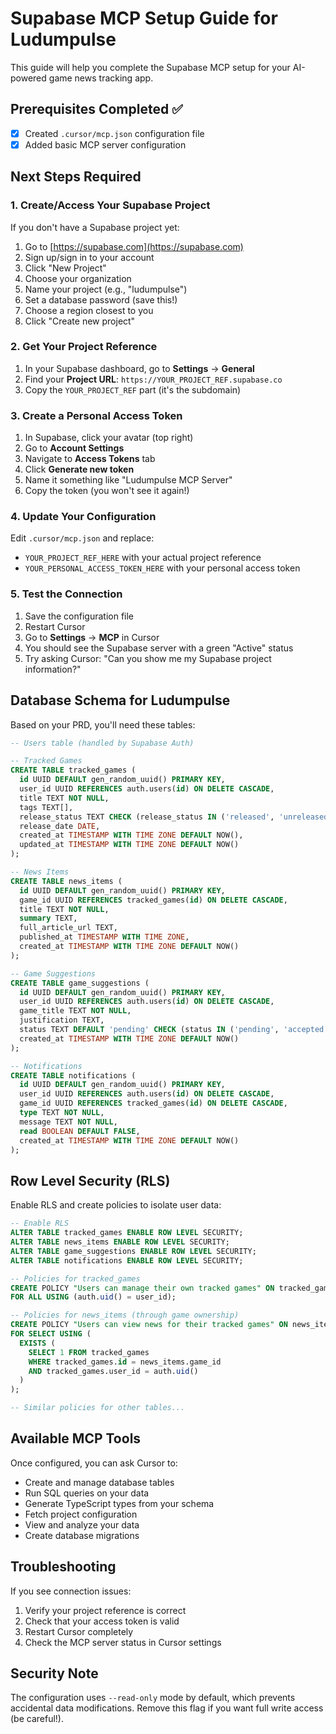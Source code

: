 # Supabase MCP Setup Guide for Ludumpulse

This guide will help you complete the Supabase MCP setup for your AI-powered game news tracking app.

## Prerequisites Completed ✅
- [x] Created `.cursor/mcp.json` configuration file
- [x] Added basic MCP server configuration

## Next Steps Required

### 1. Create/Access Your Supabase Project

If you don't have a Supabase project yet:
1. Go to [https://supabase.com](https://supabase.com)
2. Sign up/sign in to your account
3. Click "New Project"
4. Choose your organization
5. Name your project (e.g., "ludumpulse")
6. Set a database password (save this!)
7. Choose a region closest to you
8. Click "Create new project"

### 2. Get Your Project Reference

1. In your Supabase dashboard, go to **Settings** → **General**
2. Find your **Project URL**: `https://YOUR_PROJECT_REF.supabase.co`
3. Copy the `YOUR_PROJECT_REF` part (it's the subdomain)

### 3. Create a Personal Access Token

1. In Supabase, click your avatar (top right)
2. Go to **Account Settings**
3. Navigate to **Access Tokens** tab
4. Click **Generate new token**
5. Name it something like "Ludumpulse MCP Server"
6. Copy the token (you won't see it again!)

### 4. Update Your Configuration

Edit `.cursor/mcp.json` and replace:
- `YOUR_PROJECT_REF_HERE` with your actual project reference
- `YOUR_PERSONAL_ACCESS_TOKEN_HERE` with your personal access token

### 5. Test the Connection

1. Save the configuration file
2. Restart Cursor
3. Go to **Settings** → **MCP** in Cursor
4. You should see the Supabase server with a green "Active" status
5. Try asking Cursor: "Can you show me my Supabase project information?"

## Database Schema for Ludumpulse

Based on your PRD, you'll need these tables:

```sql
-- Users table (handled by Supabase Auth)

-- Tracked Games
CREATE TABLE tracked_games (
  id UUID DEFAULT gen_random_uuid() PRIMARY KEY,
  user_id UUID REFERENCES auth.users(id) ON DELETE CASCADE,
  title TEXT NOT NULL,
  tags TEXT[],
  release_status TEXT CHECK (release_status IN ('released', 'unreleased')),
  release_date DATE,
  created_at TIMESTAMP WITH TIME ZONE DEFAULT NOW(),
  updated_at TIMESTAMP WITH TIME ZONE DEFAULT NOW()
);

-- News Items
CREATE TABLE news_items (
  id UUID DEFAULT gen_random_uuid() PRIMARY KEY,
  game_id UUID REFERENCES tracked_games(id) ON DELETE CASCADE,
  title TEXT NOT NULL,
  summary TEXT,
  full_article_url TEXT,
  published_at TIMESTAMP WITH TIME ZONE,
  created_at TIMESTAMP WITH TIME ZONE DEFAULT NOW()
);

-- Game Suggestions
CREATE TABLE game_suggestions (
  id UUID DEFAULT gen_random_uuid() PRIMARY KEY,
  user_id UUID REFERENCES auth.users(id) ON DELETE CASCADE,
  game_title TEXT NOT NULL,
  justification TEXT,
  status TEXT DEFAULT 'pending' CHECK (status IN ('pending', 'accepted', 'dismissed')),
  created_at TIMESTAMP WITH TIME ZONE DEFAULT NOW()
);

-- Notifications
CREATE TABLE notifications (
  id UUID DEFAULT gen_random_uuid() PRIMARY KEY,
  user_id UUID REFERENCES auth.users(id) ON DELETE CASCADE,
  game_id UUID REFERENCES tracked_games(id) ON DELETE CASCADE,
  type TEXT NOT NULL,
  message TEXT NOT NULL,
  read BOOLEAN DEFAULT FALSE,
  created_at TIMESTAMP WITH TIME ZONE DEFAULT NOW()
);
```

## Row Level Security (RLS)

Enable RLS and create policies to isolate user data:

```sql
-- Enable RLS
ALTER TABLE tracked_games ENABLE ROW LEVEL SECURITY;
ALTER TABLE news_items ENABLE ROW LEVEL SECURITY;
ALTER TABLE game_suggestions ENABLE ROW LEVEL SECURITY;
ALTER TABLE notifications ENABLE ROW LEVEL SECURITY;

-- Policies for tracked_games
CREATE POLICY "Users can manage their own tracked games" ON tracked_games
FOR ALL USING (auth.uid() = user_id);

-- Policies for news_items (through game ownership)
CREATE POLICY "Users can view news for their tracked games" ON news_items
FOR SELECT USING (
  EXISTS (
    SELECT 1 FROM tracked_games 
    WHERE tracked_games.id = news_items.game_id 
    AND tracked_games.user_id = auth.uid()
  )
);

-- Similar policies for other tables...
```

## Available MCP Tools

Once configured, you can ask Cursor to:
- Create and manage database tables
- Run SQL queries on your data
- Generate TypeScript types from your schema
- Fetch project configuration
- View and analyze your data
- Create database migrations

## Troubleshooting

If you see connection issues:
1. Verify your project reference is correct
2. Check that your access token is valid
3. Restart Cursor completely
4. Check the MCP server status in Cursor settings

## Security Note

The configuration uses `--read-only` mode by default, which prevents accidental data modifications. Remove this flag if you want full write access (be careful!). 